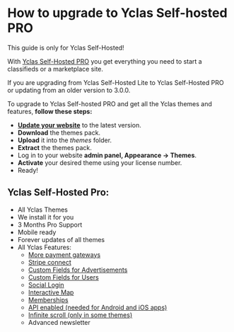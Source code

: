 # How to upgrade to Yclas Self-hosted PRO

This guide is only for Yclas Self-Hosted!

With  [Yclas Self-Hosted PRO](https://selfhosted.yclas.com/themes/yclas-self-hosted-pro.html) you get everything you need to start a classifieds or a marketplace site.

If you are upgrading from Yclas Self-Hosted Lite to Yclas Self-Hosted PRO or updating from an older version to 3.0.0.

To upgrade to Yclas Self-hosted PRO and get all the Yclas themes and features,  **follow these steps:**

-   **[Update your website](https://docs.yclas.com/how-to-update/)**  to the latest version.
-   **Download**  the themes pack.
-   **Upload**  it into the  _themes_  folder.
-   **Extract**  the themes pack.
-   Log in to your website  **admin panel, Appearance -> Themes**.
-   **Activate**  your desired theme using your license number.
-   Ready!

## Yclas Self-Hosted Pro:

-   All Yclas Themes
-   We install it for you
-   3 Months Pro Support
-   Mobile ready
-   Forever updates of all themes
-   All Yclas Features:
    -   [More payment gateways](Payment-gateways.md)
    -   [Stripe connect](Payment-set-up-marketplace-with-srtipe-connect.m)
    -   [Custom Fields for Advertisements](Custom-fields-create-custom-fields.md)
    -   [Custom Fields for Users](Users-create-custom-field-for-users.md)
    -   [Social Login](Plugins-login-using-social-auth.md)
    -   [Interactive Map](Content-create-an-interactive-map.md)
    -   [Memberships](Plugins-membership-plans-to-post.md)
    -   [API enabled (needed for Android and iOS apps)](api-documentation.md)
    -   [Infinite scroll (only in some themes)](Appearance-set-up-infinite-ads.md)
    -   Advanced newsletter

